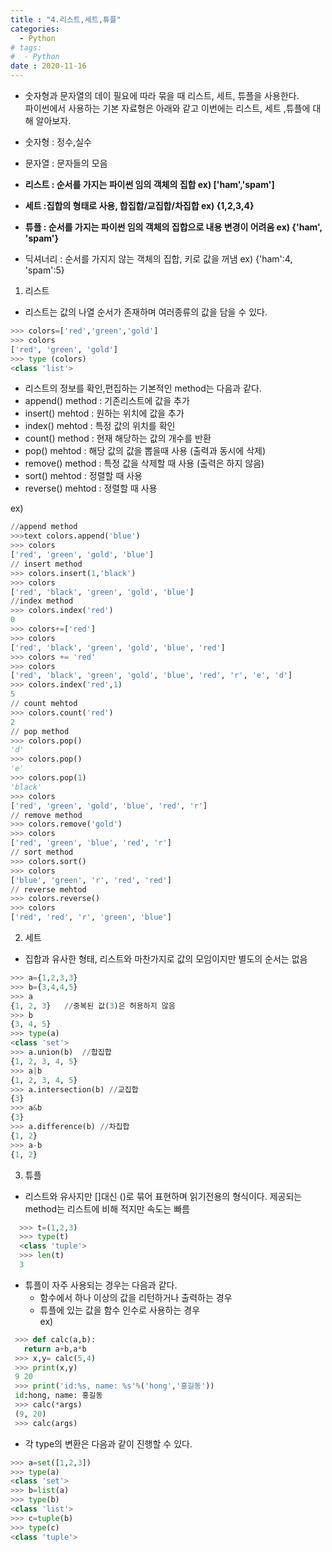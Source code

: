 ```yaml
---
title : "4.리스트,세트,튜플"
categories:
  - Python
# tags:
#  - Python
date : 2020-11-16
---
```


- 숫자형과 문자열의 데이 필요에 따라 묶을 때 리스트, 세트, 튜플을 사용한다.  
파이썬에서 사용하는 기본 자료형은 아래와 같고 이번에는 리스트, 세트 ,튜플에 대해 알아보자.  

 - 숫자형 : 정수,실수  
 - 문자열 : 문자들의 모음  
 - **리스트 : 순서를 가지는 파이썬 임의 객체의 집합 ex) \['ham','spam']**  
 - **세트 :집합의 형태로 사용, 합집합/교집합/차집합  ex) {1,2,3,4}**  
 - **튜플 : 순서를 가지는 파이썬 임의 객체의 집합으로 내용 변경이 어려움 ex) {'ham', 'spam'}**  
 - 딕셔너리 : 순서를 가지지 않는 객체의 집합, 키로 값을 꺼냄 ex) {'ham':4, 'spam':5}  

1. 리스트 

 - 리스트는 값의 나열 순서가 존재하며 여러종류의 값을 담을 수 있다. 


```python
>>> colors=['red','green','gold']
>>> colors
['red', 'green', 'gold']
>>> type (colors)
<class 'list'>  
```
 
 - 리스트의 정보를 확인,편집하는 기본적인 method는 다음과 같다.   
  - append() method : 기존리스트에 값을 추가 
  - insert() mehtod : 원하는 위치에 값을 추가 
  - index() mehtod : 특정 값의 위치를 확인  
  - count() method : 현재 해당하는 값의 개수를 반환  
  - pop() mehtod : 해당 값의 값을 뽑을때 사용 (출력과 동시에 삭제)
  - remove() method : 특정 값을 삭제할 때 사용 (출력은 하지 않음)  
  - sort() mehtod : 정렬할 때 사용  
  - reverse() mehtod : 정렬할 때 사용 

 ex)

```python
//append method
>>>text colors.append('blue')
>>> colors
['red', 'green', 'gold', 'blue']
// insert method
>>> colors.insert(1,'black')
>>> colors
['red', 'black', 'green', 'gold', 'blue']
//index method
>>> colors.index('red')
0
>>> colors+=['red']
>>> colors
['red', 'black', 'green', 'gold', 'blue', 'red']
>>> colors += 'red'
>>> colors
['red', 'black', 'green', 'gold', 'blue', 'red', 'r', 'e', 'd']
>>> colors.index('red',1)
5
// count mehtod  
>>> colors.count('red')
2
// pop method  
>>> colors.pop()
'd'
>>> colors.pop()
'e'
>>> colors.pop(1)
'black'
>>> colors
['red', 'green', 'gold', 'blue', 'red', 'r']
// remove method  
>>> colors.remove('gold')
>>> colors
['red', 'green', 'blue', 'red', 'r']
// sort method  
>>> colors.sort()
>>> colors
['blue', 'green', 'r', 'red', 'red']
// reverse mehtod  
>>> colors.reverse()
>>> colors
['red', 'red', 'r', 'green', 'blue']
```

2. 세트 

 - 집합과 유사한 형태, 리스트와 마찬가지로 값의 모임이지만 별도의 순서는 없음 

```python 
>>> a={1,2,3,3}
>>> b={3,4,4,5}
>>> a
{1, 2, 3}   //중복된 값(3)은 허용하지 않음
>>> b
{3, 4, 5}
>>> type(a)
<class 'set'>
>>> a.union(b)  //합집합  
{1, 2, 3, 4, 5}
>>> a|b
{1, 2, 3, 4, 5}
>>> a.intersection(b) //교집합  
{3}
>>> a&b
{3}
>>> a.difference(b) //차집합  
{1, 2}
>>> a-b 
{1, 2}
```
  
3. 튜플 

 - 리스트와 유사지만 []대신 ()로 묶어 표현하며 읽기전용의 형식이다. 제공되는 method는 리스트에 비해 적지만 속도는 빠름  

```python 
  >>> t=(1,2,3) 
  >>> type(t)
  <class 'tuple'>
  >>> len(t)
  3
```

 - 튜플이 자주 사용되는 경우는 다음과 같다.
   - 함수에서 하나 이상의 값을 리턴하거나 출력하는 경우  
   - 튜플에 있는 값을 함수 인수로 사용하는 경우  
  ex)
 
 ```python 
  >>> def calc(a,b):  
	return a+b,a*b
  >>> x,y= calc(5,4)
  >>> print(x,y)
  9 20
  >>> print('id:%s, name: %s'%('hong','홍길동'))
  id:hong, name: 홍길동
  >>> calc(*args)
  (9, 20)
  >>> calc(args)
 ```
  
* 각 type의 변환은 다음과 같이 진행할 수 있다.  

```python
>>> a=set([1,2,3])
>>> type(a)
<class 'set'>
>>> b=list(a)
>>> type(b)
<class 'list'>
>>> c=tuple(b)
>>> type(c)
<class 'tuple'>
```


